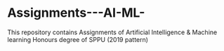 # Assignments---AI-ML-
This repository contains Assignments of Artificial Intelligence &amp; Machine learning Honours degree of SPPU (2019 pattern)
